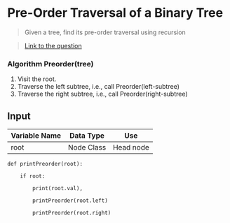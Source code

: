 # Pre-Order Traversal of a Binary Tree

> Given a tree, find its pre-order traversal using recursion

> [Link to the question](https://www.geeksforgeeks.org/tree-traversals-inorder-preorder-and-postorder/)

### Algorithm Preorder(tree)
   1. Visit the root.
   2. Traverse the left subtree, i.e., call Preorder(left-subtree)
   3. Traverse the right subtree, i.e., call Preorder(right-subtree)

## Input
| Variable Name | Data Type | Use | 
|---- | ----- | ----- |
| root | Node Class | Head node |

```
def printPreorder(root): 
  
    if root: 
  
        print(root.val), 
  
        printPreorder(root.left) 
  
        printPreorder(root.right) 
```
